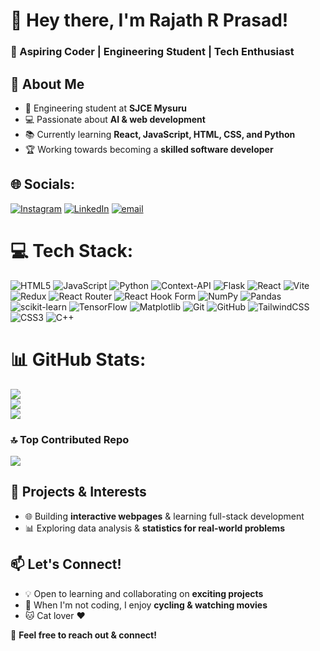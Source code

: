 # 👋 Hey there, I'm Rajath R Prasad!  
### 🚀 Aspiring Coder | Engineering Student | Tech Enthusiast  

## 📌 About Me  
- 🏫 Engineering student at **SJCE Mysuru**  
- 💻 Passionate about **AI & web development**  
- 📚 Currently learning **React, JavaScript, HTML, CSS, and Python**  
- 🏆 Working towards becoming a **skilled software developer**


## 🌐 Socials:
[![Instagram](https://img.shields.io/badge/Instagram-%23E4405F.svg?logo=Instagram&logoColor=white)](https://instagram.com/rajath_rrp_prasad) [![LinkedIn](https://img.shields.io/badge/LinkedIn-%230077B5.svg?logo=linkedin&logoColor=white)](https://linkedin.com/in/RajathRPrasad) [![email](https://img.shields.io/badge/Email-D14836?logo=gmail&logoColor=white)](mailto:rajath2010rrp@gmail.com) 

# 💻 Tech Stack:
![HTML5](https://img.shields.io/badge/html5-%23E34F26.svg?style=for-the-badge&logo=html5&logoColor=white) ![JavaScript](https://img.shields.io/badge/javascript-%23323330.svg?style=for-the-badge&logo=javascript&logoColor=%23F7DF1E) ![Python](https://img.shields.io/badge/python-3670A0?style=for-the-badge&logo=python&logoColor=ffdd54) ![Context-API](https://img.shields.io/badge/Context--Api-000000?style=for-the-badge&logo=react) ![Flask](https://img.shields.io/badge/flask-%23000.svg?style=for-the-badge&logo=flask&logoColor=white) ![React](https://img.shields.io/badge/react-%2320232a.svg?style=for-the-badge&logo=react&logoColor=%2361DAFB) ![Vite](https://img.shields.io/badge/vite-%23646CFF.svg?style=for-the-badge&logo=vite&logoColor=white) ![Redux](https://img.shields.io/badge/redux-%23593d88.svg?style=for-the-badge&logo=redux&logoColor=white) ![React Router](https://img.shields.io/badge/React_Router-CA4245?style=for-the-badge&logo=react-router&logoColor=white) ![React Hook Form](https://img.shields.io/badge/React%20Hook%20Form-%23EC5990.svg?style=for-the-badge&logo=reacthookform&logoColor=white) ![NumPy](https://img.shields.io/badge/numpy-%23013243.svg?style=for-the-badge&logo=numpy&logoColor=white) ![Pandas](https://img.shields.io/badge/pandas-%23150458.svg?style=for-the-badge&logo=pandas&logoColor=white) ![scikit-learn](https://img.shields.io/badge/scikit--learn-%23F7931E.svg?style=for-the-badge&logo=scikit-learn&logoColor=white) ![TensorFlow](https://img.shields.io/badge/TensorFlow-%23FF6F00.svg?style=for-the-badge&logo=TensorFlow&logoColor=white) ![Matplotlib](https://img.shields.io/badge/Matplotlib-%23ffffff.svg?style=for-the-badge&logo=Matplotlib&logoColor=black) ![Git](https://img.shields.io/badge/git-%23F05033.svg?style=for-the-badge&logo=git&logoColor=white) ![GitHub](https://img.shields.io/badge/github-%23121011.svg?style=for-the-badge&logo=github&logoColor=white) ![TailwindCSS](https://img.shields.io/badge/tailwindcss-%2338B2AC.svg?style=for-the-badge&logo=tailwind-css&logoColor=white) ![CSS3](https://img.shields.io/badge/css3-%231572B6.svg?style=for-the-badge&logo=css3&logoColor=white) ![C++](https://img.shields.io/badge/c++-%2300599C.svg?style=for-the-badge&logo=c%2B%2B&logoColor=white)
# 📊 GitHub Stats:
![](https://github-readme-stats.vercel.app/api?username=Rajath-R-Prasad&theme=neon&hide_border=false&include_all_commits=false&count_private=true)<br/>
![](https://nirzak-streak-stats.vercel.app/?user=Rajath-R-Prasad&theme=neon&hide_border=false)<br/>
![](https://github-readme-stats.vercel.app/api/top-langs/?username=Rajath-R-Prasad&theme=neon&hide_border=false&include_all_commits=false&count_private=true&layout=compact)

### 🔝 Top Contributed Repo
![](https://github-contributor-stats.vercel.app/api?username=Rajath-R-Prasad&limit=5&theme=dark&combine_all_yearly_contributions=true)

<!-- Proudly created with GPRM ( https://gprm.itsvg.in ) -->

## 🌟 Projects & Interests  
- 🌐 Building **interactive webpages** & learning full-stack development  
- 📊 Exploring data analysis & **statistics for real-world problems**  

## 📫 Let's Connect!  
- 💡 Open to learning and collaborating on **exciting projects**  
- 🚴 When I'm not coding, I enjoy **cycling & watching movies**  
- 🐱 Cat lover ❤️  

💬 **Feel free to reach out & connect!**
<!---
Rajath-R-Prasad/Rajath-R-Prasad is a ✨ special ✨ repository because its `README.md` (this file) appears on your GitHub profile.
You can click the Preview link to take a look at your changes.
--->
